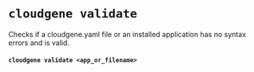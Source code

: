 # `cloudgene validate`

Checks if a cloudgene.yaml file or an installed application has no syntax errors and is valid.

#### `cloudgene validate <app_or_filename>`
